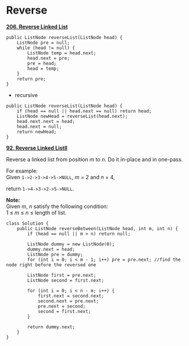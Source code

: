 # Reverse

[**206. Reverse Linked List**](https://leetcode.com/problems/reverse-linked-list/description/)

```text
public ListNode reverseList(ListNode head) {
    ListNode pre = null;
    while (head != null) {
        ListNode temp = head.next;
        head.next = pre;
        pre = head;
        head = temp;
    }
    return pre;
}
```

* recursive

```text
public ListNode reverseList(ListNode head) {
    if (head == null || head.next == null) return head;
    ListNode newHead = reverseList(head.next);
    head.next.next = head;
    head.next = null;
    return newHead;
}
```

[**92. Reverse Linked ListII**](https://leetcode.com/problems/reverse-linked-list-ii/description/)

Reverse a linked list from position _m_ to _n_. Do it in-place and in one-pass.

For example:  
Given `1->2->3->4->5->NULL`, _m_ = 2 and _n_ = 4,

return `1->4->3->2->5->NULL`.

**Note:**  
Given _m_, _n_ satisfy the following condition:  
1 ≤ _m_ ≤ _n_ ≤ length of list.

```text
class Solution {
    public ListNode reverseBetween(ListNode head, int m, int n) {
        if (head == null || m > n) return null;

        ListNode dummy = new ListNode(0);
        dummy.next = head;
        ListNode pre = dummy;
        for (int i = 0; i < m - 1; i++) pre = pre.next; //find the node right before the reversed one

        ListNode first = pre.next;
        ListNode second = first.next;

        for (int i = 0; i < n - m; i++) {
            first.next = second.next;
            second.next = pre.next;
            pre.next = second;
            second = first.next;
        }

        return dummy.next;
    }
}
```


